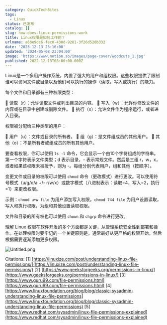 ```yaml
---
category: QuickTechBites
tags:
  - Linux
status: 已发布
catalog: []
slug: how-does-linux-permissions-work
title: Linux权限是如何工作的？
urlname: a6be9dc6-fec0-430d-9281-3f26d520b332
date: '2023-12-13 23:16:00'
updated: '2024-05-08 23:04:00'
image: 'https://www.notion.so/images/page-cover/woodcuts_1.jpg'
published: 2022-12-13T08:00:00.000Z
---
```


Linux是一个多用户操作系统，内置了强大的用户和组权限。这些权限提供了限制谁可以访问文件或目录以及他们可以执行的操作（读取，写入或执行）的能力。


每个文件和目录都有三种权限类型：


🔸 读取（r）：允许读取文件或列出目录的内容。
🔸 写入（w）：允许你修改文件的内容或在目录中创建或删除文件。
🔸 执行（x）：允许文件作为程序运行，或者进入目录。


权限被分配给三种类型的用户：


🔸 用户（u）：文件或目录的所有者。
🔸 组（g）：是文件组成员的其他用户。
🔸 其他（o）：不是所有者或组成员的所有其他用户。


要查看权限，你可以使用 `ls -l` 命令，它会显示一个由10个字符组成的字符串。第一个字符表示文件类型；d 表示目录，- 表示常规文件。然后是三组 r，w，x，或者如果该权限未被授予，则为 -。每组分别代表用户，组和其他（按顺序）。


变更文件或目录的权限可以使用 `chmod` 命令（更改模式）进行更改。可以使用符号模式（u/g/o/a +/- r/w/x）或数字模式（八进制表示：读取=4，写入=2，执行=1）来更改权限。


示例：`chmod u+w file` 为用户添加写入权限，`chmod 744 file` 为用户设置读取，写入和执行权限，为组和其他设置读取权限。


文件和目录的所有权也可以使用 `chown` 和 `chgrp` 命令进行更改。


理解 Linux 权限在软件开发的多个方面都是关键，从管理系统安全性到部署和操作。在处理权限时要牢记的一个关键原则是，通常最好从更严格的权限开始，然后根据需要逐渐添加更多权限。


![Untitled.png](https://prod-files-secure.s3.us-west-2.amazonaws.com/5d24fe63-e567-4804-86f9-9fdc62e13082/332b89ee-9c33-4950-8a69-32c3d1ff2c69/Untitled.png?X-Amz-Algorithm=AWS4-HMAC-SHA256&X-Amz-Content-Sha256=UNSIGNED-PAYLOAD&X-Amz-Credential=ASIAZI2LB4667BRR2EWM%2F20250226%2Fus-west-2%2Fs3%2Faws4_request&X-Amz-Date=20250226T213405Z&X-Amz-Expires=3600&X-Amz-Security-Token=IQoJb3JpZ2luX2VjEC0aCXVzLXdlc3QtMiJGMEQCIANQlvqNo0NrY%2FZGO83GuZLe4KAcUur5Kok2S%2FOtjEUqAiBCVgGaHTHNPaeSn4eXDfBLStePUAZ3KmNy%2BDsdLjz9DCr%2FAwhmEAAaDDYzNzQyMzE4MzgwNSIMYItrE7KtNp6tXBGaKtwDfAAQRD%2BnMPp5YfaEtaJWrel5m6unOoZ2Lz95Y%2FVrML%2Fzt9Se%2FqQbaSnYjv5vawPTWEIp8UVpuKSFpf5okugAPcaQkGbOcUmkene44KRRPMHqX%2FNOEfkY9ADUETSK3RB35MRljTJy3Xh6HYaUnpTBCFi%2BZbky2AmupJsHgH3aibZeN4Yb6HW6ZDvVAOtzgv9V8luHHljwqTCgm%2Bxp6ACDrPjNwGKmrlddTD570qhdqApjKxB2C0bvqZM7157TJ5QUQQ%2FvHKCrS0dURdfsOfddGj3f20XSdXKD0SwIBHJlEHsNpWtJzpzB5a6M2kB404462gpXIeC6W05zGtItg5CDUV98nzy7I%2Bx%2FF0zRd54PE9lq4AUiYbIhg7MY6wvdV62hWiW9KLo7sXQlYCRDRSTI0ter%2BIgWOPf%2BAbWnUEbRVoaEiJMKNq6rYJlhgBB53FjbiazXqtS21V2%2FsaXAhXvCBWIpmWFMEgugqgE7ffeO9Cl%2BbD3omSNMMKSVDzbSet37rtukqG5%2FKtwSF70M2kOfg6LCTWk5PiIvek3pYF9%2Fwd%2BS2OpszBGvxiufBzvX2wgeyy0r9vLpkkqoL9RWd8PqVmrH%2BvPU2hYdAtBcByXhjnWETQCNxEGYwvI92oww0v%2F9vQY6pgE%2F4wQyjeyYIluM%2FK%2F4M9JDl8oNjKGdxBbbwVS2Gq77uUpTuVeYLYp5BgQnBmYwWMYowvdp32Z6aDEnqTwJTuOOykC%2F5YopBX7NoGS0nBBH1liRJ8FRRV5RqdCge1TGq8dVQT2o91s7e7NbEOiuR7EO1HqHrml0gCE9gZjUmZHCnnhwT3B%2Fpq%2BaVEUM5Nq0St1WMJfT1kqkSUIyLdkltJOFIcO%2FNVYo&X-Amz-Signature=14b3350406da575098bb22d1cb36618874eb9fbac59c835fdc6a934e0b25d8a0&X-Amz-SignedHeaders=host&x-id=GetObject)


Citations:
[1] [https://linuxize.com/post/understanding-linux-file-permissions/](https://linuxize.com/post/understanding-linux-file-permissions/)
[2] [https://www.geeksforgeeks.org/permissions-in-linux/](https://www.geeksforgeeks.org/permissions-in-linux/)
[3] [https://www.guru99.com/file-permissions.html](https://www.guru99.com/file-permissions.html)
[4] [https://www.linuxfoundation.org/blog/blog/classic-sysadmin-understanding-linux-file-permissions](https://www.linuxfoundation.org/blog/blog/classic-sysadmin-understanding-linux-file-permissions)
[5] [https://www.redhat.com/sysadmin/linux-file-permissions-explained](https://www.redhat.com/sysadmin/linux-file-permissions-explained)


